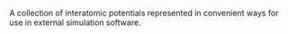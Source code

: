 A collection of interatomic potentials represented in convenient ways for use in external simulation software.